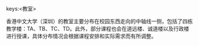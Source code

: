 keys:<教室>


香港中文大学（深圳）的教室主要分布在校园东西走向的中轴线一侧，包括了四栋教学楼：TA、TB、TC、TD。此外，部分课程也会在道远楼、诚道楼以及行政楼进行授课，具体分布情况会根据课程安排和实际需求而有所调整。
